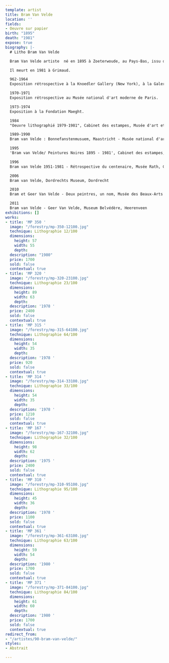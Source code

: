 ```yaml
---
template: artist
title: Bram Van Velde
location: ''
fields:
- Oeuvre sur papier
birth: "1895"
death: "1981"
expose: true
biography: |-
  # Litho Bram Van Velde

  Bram Van Velde artiste  né en 1895 à Zoeterwoude, au Pays-Bas, issu de famille pauvre et autodidacte, fut attiré très jeune par la peinture. A douze ans, [Bram Van Velde ](https://www.mba-lyon.fr/fr/fiche-programmation/exposition-bram-et-geer-van-velde "bram van velde")travaille comme apprenti au sein d'un atelier de peinture et de décoration. Bram Vanvelde fut grandement influencé par les expressionnistes allemands, et recevra, à Paris, l'influence des fauves et surtout de Matisse. Dès l'après guerre, l'artiste maîtrisera entièrement le langage plastique, qui caractérisera l'ensemble de son œuvre. Les tensions intérieures qui animent le peintre, matérialiseront sa conception de l'espace au sein de ces œuvres, teintée de sa personnalité. Ses compositions traduisent une transparence lumineuse.

  Il meurt en 1981 à Grimaud.

  962-1964
  Exposition rétrospective à la Knoedler Gallery (New York), à la Galerie Krugier (Genève) et au Walker Art Center (Minneapolis).

  1970-1971
  Exposition rétrospective au Musée national d'art moderne de Paris.

  1973-1974
  Exposition à la Fondation Maeght.

  1984
  "Oeuvre lithographié 1979-1981", Cabinet des estampes, Musée d'art et d'histoire, Genève, Suisse.

  1989-1990
  Bram van Velde : Bonnefanstenmusuem, Maastricht - Musée national d'art moderne, Paris - IVAM, Valencia - Reina Sofia, Madrid

  1995
  'Bram van Velde/ Peintures Noires 1895 - 1981', Cabinet des estampes, Musée d'art et d'histoire, Genève, Suisse

  1996
  Bram van Velde 1951-1981 - Rétrospective du centenaire, Musée Rath, Genève, Suisse

  2006
  Bram van Velde, Dordrechts Museum, Dordrecht

  2010
  Bram et Geer Van Velde - Deux peintres, un nom, Musée des Beaux-Arts de Lyon, Lyon

  2011
  Bram van Velde - Geer Van Velde, Museum Belvédère, Heerenveen
exhibitions: []
works:
- title: 'MP 350 '
  image: "/forestry/mp-350-12100.jpg"
  technique: Lithographie 12/100
  dimensions:
    height: 57
    width: 55
    depth: 
  description: "1980"
  price: 1700
  sold: false
  contextual: true
- title: 'MP 320 '
  image: "/forestry/mp-320-23100.jpg"
  technique: Lithographie 23/100
  dimensions:
    height: 89
    width: 63
    depth: 
  description: '1978 '
  price: 2400
  sold: false
  contextual: true
- title: 'MP 315 '
  image: "/forestry/mp-315-64100.jpg"
  technique: Lithographie 64/100
  dimensions:
    height: 54
    width: 35
    depth: 
  description: '1978 '
  price: 920
  sold: false
  contextual: true
- title: 'MP 314 '
  image: "/forestry/mp-314-33100.jpg"
  technique: Lithographie 33/100
  dimensions:
    height: 54
    width: 35
    depth: 
  description: '1978 '
  price: 1210
  sold: false
  contextual: true
- title: 'MP 167 '
  image: "/forestry/mp-167-32100.jpg"
  technique: Lithographie 32/100
  dimensions:
    height: 98
    width: 62
    depth: 
  description: '1975 '
  price: 2400
  sold: false
  contextual: true
- title: 'MP 310 '
  image: "/forestry/mp-310-95100.jpg"
  technique: Lithographie 95/100
  dimensions:
    height: 45
    width: 36
    depth: 
  description: '1978 '
  price: 1100
  sold: false
  contextual: true
- title: 'MP 361 '
  image: "/forestry/mp-361-63100.jpg"
  technique: Lithographie 63/100
  dimensions:
    height: 59
    width: 54
    depth: 
  description: '1980 '
  price: 1700
  sold: false
  contextual: true
- title: 'MP 371 '
  image: "/forestry/mp-371-84100.jpg"
  technique: Lithographie 84/100
  dimensions:
    height: 61
    width: 60
    depth: 
  description: '1980 '
  price: 1700
  sold: false
  contextual: true
redirect_from:
- "/artistes/90-bram-van-velde/"
styles:
- Abstrait

---
```

